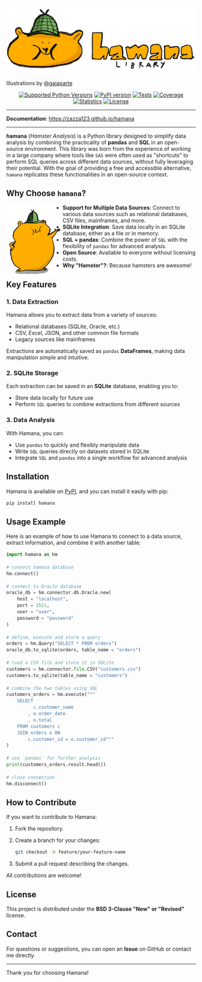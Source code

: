 <p align="center">
    <a href="https://zazza123.github.io/hamana">
        <img src="https://raw.githubusercontent.com/zazza123/hamana/main/docs/config/images/hamana-home.png" alt="hamana" width="600px" class="readme">
    </a>
</p>
<p>
    Illustrations by <a href="https://www.instagram.com/gaiaparte/">@gaiaparte</a>
</p>
<p align="center">
    <a href="https://pypi.org/project/hamana" target="_blank"><img src="https://img.shields.io/pypi/pyversions/hamana.svg?color=%2334D058" alt="Supported Python Versions" height="18"></a>
    <a href="https://pypi.org/project/hamana"><img src="https://img.shields.io/pypi/v/hamana?color=%2334D058&label=pypi" alt="PyPI version" height="18"></a>
    <a href="https://github.com/zazza123/hamana/actions/workflows/execute-tests.yml?query=branch%3Amain+event%3Apush"><img src="https://github.com/zazza123/hamana/actions/workflows/execute-tests.yml/badge.svg?branch=main&action=push" alt="Tests" height="18"></a>
    <a href="https://coverage-badge.samuelcolvin.workers.dev/redirect/zazza123/hamana" target="_blank"><img src="https://coverage-badge.samuelcolvin.workers.dev/zazza123/hamana.svg" alt="Coverage" height="18"></a>
    <a href="https://pepy.tech/project/hamana" target="_blank"><img src="https://static.pepy.tech/badge/hamana/month" alt="Statistics" height="18"></a>
    <a href="https://github.com/zazza123/hamana/blob/main/LICENSE" target="_blank"><img src="https://img.shields.io/github/license/zazza123/hamana.svg" alt="License" height="18"></a>
</p>

---

<p class="readme">
    <b>Documentation</b>: <a href="https://zazza123.github.io/hamana">https://zazza123.github.io/hamana</a>
</p>
<hr class="readme">

**hamana** (*Hamster Analysis*) is a Python library designed to simplify data analysis by combining the practicality of **pandas** and **SQL** in an open-source environment. This library was born from the experience of working in a large company where tools like `SAS` were often used as "shortcuts" to perform SQL queries across different data sources, without fully leveraging their potential. With the goal of providing a free and accessible alternative, `hamana` replicates these functionalities in an open-source context.

## Why Choose `hamana`?

<img align="left" width="150" alt="Hamana Explain" src="https://raw.githubusercontent.com/zazza123/hamana/main/docs/config/images/hamana-explain.png">

- **Support for Multiple Data Sources**: Connect to various data sources such as relational databases, CSV files, mainframes, and more.
- **SQLite Integration**: Save data locally in an SQLite database, either as a file or in memory.
- **SQL + pandas**: Combine the power of `SQL` with the flexibility of `pandas` for advanced analysis.
- **Open Source**: Available to everyone without licensing costs.
- **Why "Hamster"?**: Because hamsters are awesome!

## Key Features

### 1. Data Extraction

Hamana allows you to extract data from a variety of sources:

- Relational databases (SQLite, Oracle, etc.)
- CSV, Excel, JSON, and other common file formats
- Legacy sources like mainframes

Extractions are automatically saved as `pandas` **DataFrames**, making data manipulation simple and intuitive.

### 2. SQLite Storage

Each extraction can be saved in an **SQLite** database, enabling you to:

- Store data locally for future use
- Perform `SQL` queries to combine extractions from different sources

### 3. Data Analysis

With Hamana, you can:

- Use `pandas` to quickly and flexibly manipulate data
- Write `SQL` queries directly on datasets stored in SQLite
- Integrate `SQL` and `pandas` into a single workflow for advanced analysis

## Installation

Hamana is available on [PyPI](https://pypi.org/project/hamana/), and you can install it easily with pip:

```bash
pip install hamana
```

## Usage Example

Here is an example of how to use Hamana to connect to a data source, extract information, and combine it with another table:

```python
import hamana as hm

# connect hamana database
hm.connect()

# connect to Oracle database
oracle_db = hm.connector.db.Oracle.new(
    host = "localhost",
    port = 1521,
    user = "user",
    password = "password"
)

# define, execute and store a query
orders = hm.Query("SELECT * FROM orders")
oracle_db.to_sqlite(orders, table_name = "orders")

# load a CSV file and store it in SQLite
customers = hm.connector.file.CSV("customers.csv")
customers.to_sqlite(table_name = "customers")

# combine the two tables using SQL
customers_orders = hm.execute("""
    SELECT
          c.customer_name
        , o.order_date
        , o.total
    FROM customers c
    JOIN orders o ON
        c.customer_id = o.customer_id"""
)

# use `pandas` for further analysis
print(customers_orders.result.head())

# close connection
hm.disconnect()
```

## How to Contribute

If you want to contribute to Hamana:

1. Fork the repository.
2. Create a branch for your changes:

    ```bash
    git checkout -b feature/your-feature-name
    ```

3. Submit a pull request describing the changes.

All contributions are welcome!

## License

This project is distributed under the **BSD 3-Clause "New" or "Revised"** license.

## Contact

For questions or suggestions, you can open an **Issue** on GitHub or contact me directly.

---
Thank you for choosing Hamana!
